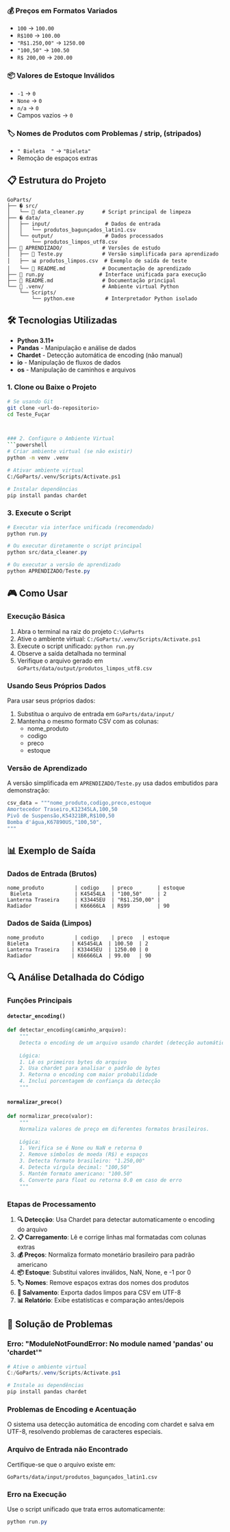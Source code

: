


### 💰 Preços em Formatos Variados
- `100` → `100.00`
- `R$100` → `100.00`
- `"R$1.250,00"` → `1250.00`
- `"100,50"` → `100.50`
- `R$ 200,00` → `200.00`

### 📦 Valores de Estoque Inválidos
- `-1` → `0`
- `None` → `0`
- `n/a` → `0`
- Campos vazios → `0`

### 🏷️ Nomes de Produtos com Problemas / strip, (stripados)
- `" Bieleta  "` → `"Bieleta"`
- Remoção de espaços extras

## 📋 Estrutura do Projeto

```
GoParts/
├── � src/
│   └── 📄 data_cleaner.py      # Script principal de limpeza
├── � data/
│   ├── input/                  # Dados de entrada
│   │   └── produtos_bagunçados_latin1.csv
│   └── output/                 # Dados processados
│       └── produtos_limpos_utf8.csv
├── 📂 APRENDIZADO/             # Versões de estudo
│   ├── 📄 Teste.py             # Versão simplificada para aprendizado
│   ├── 📊 produtos_limpos.csv  # Exemplo de saída de teste
│   └── 📖 README.md            # Documentação de aprendizado
├── 📄 run.py                  # Interface unificada para execução
├── 📖 README.md                # Documentação principal
└── 🔧 .venv/                   # Ambiente virtual Python
    └── Scripts/
        └── python.exe          # Interpretador Python isolado
```

## 🛠️ Tecnologias Utilizadas

- **Python 3.11+**
- **Pandas** - Manipulação e análise de dados
- **Chardet** - Detecção automática de encoding (não manual)
- **io** - Manipulação de fluxos de dados
- **os** - Manipulação de caminhos e arquivos



### 1. Clone ou Baixe o Projeto
```bash
# Se usando Git
git clone <url-do-repositorio>
cd Teste_Fuçar



### 2. Configure o Ambiente Virtual
```powershell
# Criar ambiente virtual (se não existir)
python -m venv .venv

# Ativar ambiente virtual
C:/GoParts/.venv/Scripts/Activate.ps1

# Instalar dependências
pip install pandas chardet
```

### 3. Execute o Script
```powershell
# Executar via interface unificada (recomendado)
python run.py

# Ou executar diretamente o script principal
python src/data_cleaner.py

# Ou executar a versão de aprendizado
python APRENDIZADO/Teste.py
```

## 🎮 Como Usar

### Execução Básica
1. Abra o terminal na raiz do projeto `C:\GoParts`
2. Ative o ambiente virtual: `C:/GoParts/.venv/Scripts/Activate.ps1`
3. Execute o script unificado: `python run.py`
4. Observe a saída detalhada no terminal
5. Verifique o arquivo gerado em `GoParts/data/output/produtos_limpos_utf8.csv`

### Usando Seus Próprios Dados
Para usar seus próprios dados:

1. Substitua o arquivo de entrada em `GoParts/data/input/`
2. Mantenha o mesmo formato CSV com as colunas:
   - nome_produto
   - codigo
   - preco
   - estoque

### Versão de Aprendizado
A versão simplificada em `APRENDIZADO/Teste.py` usa dados embutidos para demonstração:

```python
csv_data = """nome_produto,codigo,preco,estoque
Amortecedor Traseiro,K12345LA,100,50
Pivô de Suspensão,K54321BR,R$100,50
Bomba d'água,K67890US,"100,50",
"""
```

## 📊 Exemplo de Saída

### Dados de Entrada (Brutos)
```
nome_produto          | codigo    | preco        | estoque
 Bieleta              | K45454LA  | "100,50"     | 2
Lanterna Traseira     | K33445EU  | "R$1.250,00" | 
Radiador              | K66666LA  | R$99         | 90
```

### Dados de Saída (Limpos)
```
nome_produto          | codigo    | preco   | estoque
Bieleta              | K45454LA  | 100.50  | 2
Lanterna Traseira    | K33445EU  | 1250.00 | 0
Radiador             | K66666LA  | 99.00   | 90
```

## 🔍 Análise Detalhada do Código

### Funções Principais

#### `detectar_encoding()`
```python
def detectar_encoding(caminho_arquivo):
    """
    Detecta o encoding de um arquivo usando chardet (detecção automática)
    
    Lógica:
    1. Lê os primeiros bytes do arquivo
    2. Usa chardet para analisar o padrão de bytes
    3. Retorna o encoding com maior probabilidade
    4. Inclui porcentagem de confiança da detecção
    """
```

#### `normalizar_preco()`
```python
def normalizar_preco(valor):
    """
    Normaliza valores de preço em diferentes formatos brasileiros.
    
    Lógica:
    1. Verifica se é None ou NaN e retorna 0
    2. Remove símbolos de moeda (R$) e espaços
    3. Detecta formato brasileiro: "1.250,00"
    4. Detecta vírgula decimal: "100,50"
    5. Mantém formato americano: "100.50"
    6. Converte para float ou retorna 0.0 em caso de erro
    """
```

### Etapas de Processamento

1. **🔍 Detecção**: Usa Chardet para detectar automaticamente o encoding do arquivo
2. **📋 Carregamento**: Lê e corrige linhas mal formatadas com colunas extras
3. **💰 Preços**: Normaliza formato monetário brasileiro para padrão americano
4. **📦 Estoque**: Substitui valores inválidos, NaN, None, e -1 por 0
5. **🏷️ Nomes**: Remove espaços extras dos nomes dos produtos
6. **💾 Salvamento**: Exporta dados limpos para CSV em UTF-8
7. **📊 Relatório**: Exibe estatísticas e comparação antes/depois


## 🐛 Solução de Problemas

### Erro: "ModuleNotFoundError: No module named 'pandas' ou 'chardet'"
```powershell
# Ative o ambiente virtual
C:/GoParts/.venv/Scripts/Activate.ps1

# Instale as dependências
pip install pandas chardet
```

### Problemas de Encoding e Acentuação
O sistema usa detecção automática de encoding com chardet e salva em UTF-8, resolvendo problemas de caracteres especiais.

### Arquivo de Entrada não Encontrado
Certifique-se que o arquivo existe em:
```
GoParts/data/input/produtos_bagunçados_latin1.csv
```

### Erro na Execução
Use o script unificado que trata erros automaticamente:
```powershell
python run.py
```
